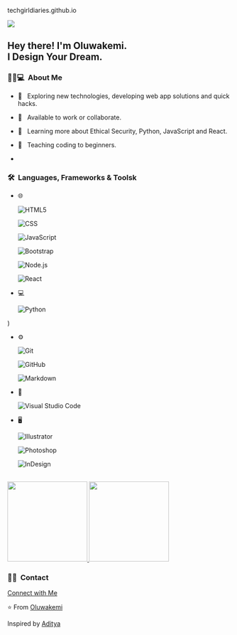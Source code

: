 techgirldiaries.github.io

<img src="https://raw.githubusercontent.com/techgirldiaries/techgirldiaries/master/assets/Oluwakemi%20Obadeyi%20Banner.png">

<h2> Hey there! I'm Oluwakemi.<br>I Design Your Dream.</h2>    

    

<h3> 👸🏾💻 &nbsp;About Me </h3>

- 🤔 &nbsp; Exploring new technologies, developing web app solutions and quick hacks.

- 💼 &nbsp; Available to work or collaborate.

- 🌱 &nbsp; Learning more about Ethical Security, Python, JavaScript and React.

- 📖 &nbsp; Teaching coding to beginners.
- 

<h3> 🛠 &nbsp;Languages, Frameworks & Toolsk</h3>

- 🌐 &nbsp;

  ![HTML5](https://img.shields.io/badge/-HTML5-333333?style=flat&logo=HTML5)

  ![CSS](https://img.shields.io/badge/-CSS-333333?style=flat&logo=CSS3&logoColor=1572B6)

  ![JavaScript](https://img.shields.io/badge/-JavaScript-333333?style=flat&logo=javascript)

  ![Bootstrap](https://img.shields.io/badge/-Bootstrap-333333?style=flat&logo=bootstrap&logoColor=563D7C)

  ![Node.js](https://img.shields.io/badge/-Node.js-333333?style=flat&logo=node.js)

  ![React](https://img.shields.io/badge/-React-333333?style=flat&logo=react)

- 💻 &nbsp;

  ![Python](https://img.shields.io/badge/-Python-333333?style=flat&logo=python)

)

- ⚙️ &nbsp;

  ![Git](https://img.shields.io/badge/-Git-333333?style=flat&logo=git)

  ![GitHub](https://img.shields.io/badge/-GitHub-333333?style=flat&logo=github)

  ![Markdown](https://img.shields.io/badge/-Markdown-333333?style=flat&logo=markdown)

- 🔧 &nbsp;

  ![Visual Studio Code](https://img.shields.io/badge/-Visual%20Studio%20Code-333333?style=flat&logo=visual-studio-code&logoColor=007ACC)

- 🖥 &nbsp;

  ![Illustrator](https://img.shields.io/badge/-Illustrator-333333?style=flat&logo=adobe-illustrator)

  ![Photoshop](https://img.shields.io/badge/-Photoshop-333333?style=flat&logo=adobe-photoshop)

  ![InDesign](https://img.shields.io/badge/-InDesign-333333?style=flat&logo=adobe-indesign)

<br/>

<a href="https://github.com/techgirldiaries">

  <img height="180em" src="https://github-readme-stats.vercel.app/api?username=techgirldiaries&theme=buefy&show_icons=true" />

  <img height="180em" src="https://github-readme-stats.vercel.app/api/top-langs/?username=techgirldiaries&theme=buefy&layout=compact" />

</a>

</br>

<h3> 🤝🏻 &nbsp;Contact </h3>

<p align="center">

<a href="https://techgirldiaries.github.io/contact">Connect with Me</a>

</p>

⭐️ From [Oluwakemi](https://github.com/techgirldiaries)

Inspired by [Aditya](https://github.com/AVS1208)
